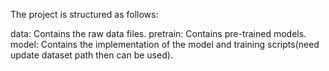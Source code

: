 The project is structured as follows:

data: Contains the raw data files.
pretrain: Contains pre-trained models.
model: Contains the implementation of the model and training scripts(need update dataset path then can be used).
